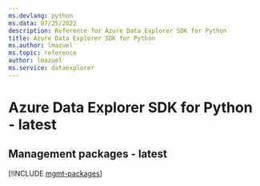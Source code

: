 ```yaml
---
ms.devlang: python
ms.data: 07/25/2022
description: Reference for Azure Data Explorer SDK for Python
title: Azure Data Explorer SDK for Python
ms.author: lmazuel
ms.topic: reference
author: lmazuel
ms.service: dataexplorer
---
```

# Azure Data Explorer SDK for Python - latest

## Management packages - latest
[!INCLUDE [mgmt-packages](data-explorer-mgmt-index.md)]